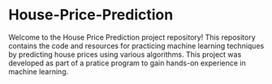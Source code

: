 # House-Price-Prediction
Welcome to the House Price Prediction project repository! This repository contains the code and resources for practicing machine learning techniques by predicting house prices using various algorithms. This project was developed as part of a pratice program to gain hands-on experience in machine learning.
